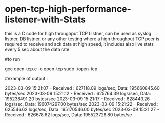 # open-tcp-high-performance-listener-with-Stats
this is a C code for high throughput TCP Listner, can be used as syslog listner, DB listner, or any other testing where a high throughput TCP peer is required to receive and ack data at high speed, it includes also live stats every 5 sec about the data  rate


#to run

gcc open-tcp.c -o open-tcp
sudo ./open-tcp

#example of output :

2023-03-09 15:21:07 - Received : 627118.09 logs/sec, Data: 195660845.60 bytes/sec
2023-03-09 15:21:12 - Received : 625764.39 logs/sec, Data: 195238491.20 bytes/sec
2023-03-09 15:21:17 - Received : 628443.26 logs/sec, Data: 196074297.00 bytes/sec
2023-03-09 15:21:22 - Received : 625546.62 logs/sec, Data: 195170546.00 bytes/sec
2023-03-09 15:21:27 - Received : 626678.62 logs/sec, Data: 195523728.80 bytes/se
